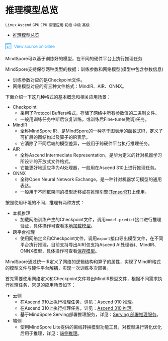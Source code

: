 # 推理模型总览

 `Linux` `Ascend` `GPU` `CPU` `推理应用` `初级` `中级` `高级`

<!-- TOC -->

- [推理模型总览](#推理模型总览)

<!-- /TOC -->

<a href="https://gitee.com/mindspore/docs/blob/r1.1/tutorials/inference/source_zh_cn/multi_platform_inference.md" target="_blank"><img src="./_static/logo_source.png"></a>

MindSpore可以基于训练好的模型，在不同的硬件平台上执行推理任务

MindSpore支持保存两种类型的数据：训练参数和网络模型(模型中包含参数信息)

- 训练参数对应的是Checkpoint文件。
- 网络模型对应的有三种文件格式：MindIR、AIR、ONNX。

下面介绍一下这几种格式的基本概念和相关应用场景：

- Checkpoint
    - 采用了Protocol Buffers格式，存储了网络中所有参数值的二进制文件。
    - 一般用训练任务中断后恢复训练，或训练后Fine-tune(微调)任务。
- MindIR
    - 全称MindSpore IR，是MindSpore的一种基于图表示的函数式IR，定义了可扩展的图结构以及算子的IR表示。
    - 它消除了不同后端的模型差异，一般用于跨硬件平台执行推理任务。
- AIR
    - 全称Ascend Intermediate Representation，是华为定义的针对机器学习所设计的开放式文件格式。
    - 它能更好地适应华为AI处理器，一般用在Ascend 310上进行推理任务。
- ONNX
    - 全称Open Neural Network Exchange，是一种针对机器学习模型的通用表达。
    - 一般用于不同框架间的模型迁移或在推理引擎([TensorRT](https://docs.nvidia.com/deeplearning/tensorrt/api/python_api/index.html))上使用。

按照使用环境的不同，推理有两种方式：

- 本机推理
    - 加载网络训练产生的Checkpoint文件，调用`model.predict`接口进行推理验证，具体操作可查看[本地加载模型](https://www.mindspore.cn/tutorial/training/zh-CN/r1.1/use/load_model_for_inference_and_transfer.html)。
- 跨平台推理
    - 使用网络定义和Checkpoint文件，调用`export`接口导出模型文件，在不同平台执行推理，目前支持导出AIR(仅支持Ascend AI处理器)、MindIR、ONNX模型，具体操作可查看[保存模型](https://www.mindspore.cn/tutorial/training/zh-CN/r1.1/use/save_model.html)。

MindSpore通过统一IR定义了网络的逻辑结构和算子的属性，实现了MindIR格式的模型文件与硬件平台解耦，实现一次训练多次部署。

首先需要使用网络定义和Checkpoint文件导出MindIR模型文件，根据不同需求执行推理任务，常见的应用场景如下：

- 云侧
    - 在Ascend 910上执行推理任务，详见：[Ascend 910 推理](https://www.mindspore.cn/tutorial/inference/zh-CN/r1.1/multi_platform_inference_ascend_910.html)。
    - 在Ascend 310上执行推理任务，详见：[Ascend 310 推理](https://www.mindspore.cn/tutorial/inference/zh-CN/r1.1/multi_platform_inference_ascend_310_mindir.html)。
    - 基于MindSpore Serving部署推理服务，详见：[Serving 部署推理服务](https://www.mindspore.cn/tutorial/inference/zh-CN/r1.1/serving_example.html)。
- 端侧
    - 使用MindSpore Lite提供的离线转换模型功能工具，对模型进行转化优化后用于推理，详见：[端侧推理](https://www.mindspore.cn/lite/docs?master)。
